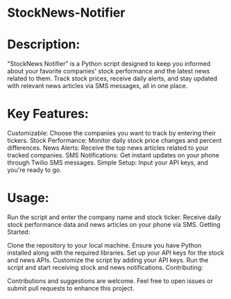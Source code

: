 # StockNews-Notifier

# Description:

"StockNews Notifier" is a Python script designed to keep you informed about your favorite companies' stock performance and the latest news related to them. Track stock prices, receive daily alerts, and stay updated with relevant news articles via SMS messages, all in one place.

# Key Features:

Customizable: Choose the companies you want to track by entering their tickers.
Stock Performance: Monitor daily stock price changes and percent differences.
News Alerts: Receive the top news articles related to your tracked companies.
SMS Notifications: Get instant updates on your phone through Twilio SMS messages.
Simple Setup: Input your API keys, and you're ready to go.
# Usage:

Run the script and enter the company name and stock ticker.
Receive daily stock performance data and news articles on your phone via SMS.
Getting Started:

Clone the repository to your local machine.
Ensure you have Python installed along with the required libraries.
Set up your API keys for the stock and news APIs.
Customize the script by adding your API keys.
Run the script and start receiving stock and news notifications.
Contributing:

Contributions and suggestions are welcome. Feel free to open issues or submit pull requests to enhance this project.
